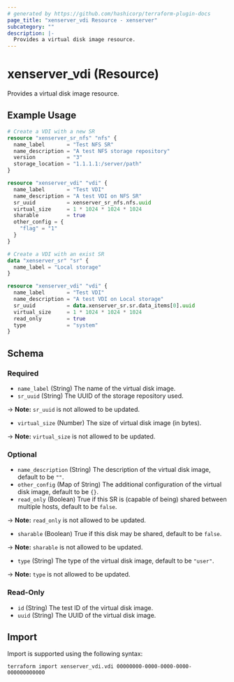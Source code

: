 ```yaml
---
# generated by https://github.com/hashicorp/terraform-plugin-docs
page_title: "xenserver_vdi Resource - xenserver"
subcategory: ""
description: |-
  Provides a virtual disk image resource.
---
```


# xenserver_vdi (Resource)

Provides a virtual disk image resource.

## Example Usage

```terraform
# Create a VDI with a new SR
resource "xenserver_sr_nfs" "nfs" {
  name_label       = "Test NFS SR"
  name_description = "A test NFS storage repository"
  version          = "3"
  storage_location = "1.1.1.1:/server/path"
}

resource "xenserver_vdi" "vdi" {
  name_label       = "Test VDI"
  name_description = "A test VDI on NFS SR"
  sr_uuid          = xenserver_sr_nfs.nfs.uuid
  virtual_size     = 1 * 1024 * 1024 * 1024
  sharable         = true
  other_config = {
    "flag" = "1"
  }
}

# Create a VDI with an exist SR
data "xenserver_sr" "sr" {
  name_label = "Local storage"
}

resource "xenserver_vdi" "vdi" {
  name_label       = "Test VDI"
  name_description = "A test VDI on Local storage"
  sr_uuid          = data.xenserver_sr.sr.data_items[0].uuid
  virtual_size     = 1 * 1024 * 1024 * 1024
  read_only        = true
  type             = "system"
}
```

<!-- schema generated by tfplugindocs -->
## Schema

### Required

- `name_label` (String) The name of the virtual disk image.
- `sr_uuid` (String) The UUID of the storage repository used.

-> **Note:** `sr_uuid` is not allowed to be updated.
- `virtual_size` (Number) The size of virtual disk image (in bytes).

-> **Note:** `virtual_size` is not allowed to be updated.

### Optional

- `name_description` (String) The description of the virtual disk image, default to be `""`.
- `other_config` (Map of String) The additional configuration of the virtual disk image, default to be `{}`.
- `read_only` (Boolean) True if this SR is (capable of being) shared between multiple hosts, default to be `false`.

-> **Note:** `read_only` is not allowed to be updated.
- `sharable` (Boolean) True if this disk may be shared, default to be `false`.

-> **Note:** `sharable` is not allowed to be updated.
- `type` (String) The type of the virtual disk image, default to be `"user"`.

-> **Note:** `type` is not allowed to be updated.

### Read-Only

- `id` (String) The test ID of the virtual disk image.
- `uuid` (String) The UUID of the virtual disk image.

## Import

Import is supported using the following syntax:

```shell
terraform import xenserver_vdi.vdi 00000000-0000-0000-0000-000000000000
```
